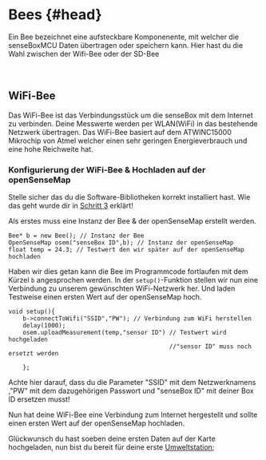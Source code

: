 # Bees {#head}

<div class="description">Ein Bee bezeichnet eine aufsteckbare Komponenente, mit welcher die senseBoxMCU Daten übertragen oder speichern kann. Hier hast du die Wahl zwischen der Wifi-Bee oder der SD-Bee</div>
<div class="line">
    <br>
    <br>
</div>

## WiFi-Bee
Das WiFi-Bee ist das Verbindungsstück um die senseBox mit dem Internet zu verbinden. Deine Messwerte werden per WLAN(WiFi) in das bestehende Netzwerk übertragen. Das WiFi-Bee basiert auf dem ATWINC15000 Mikrochip von Atmel welcher einen sehr geringen Energieverbrauch und eine hohe Reichweite hat.

### Konfigurierung der WiFi-Bee & Hochladen auf der openSenseMap

<div class="box_warning">
    <i class="fa fa-info fa-fw" aria-hidden="true" style="color: #42acf3;"></i>
    Stelle sicher das du die Software-Bibliotheken korrekt installiert hast. Wie das geht wurde dir in <a href ="/../../erste-schritte/schritt-3-libraries-hinzufuegen.html">Schritt 3</a> erklärt!
</div>

<!--sec data-title="Deklarierung der Objekte" data-id="setupWiFiObjekte" data-collapse=true ces-->
Als erstes muss eine Instanz der Bee & der openSenseMap erstellt werden.

```arduino
Bee* b = new Bee(); // Instanz der Bee
OpenSenseMap osem("senseBox ID",b); // Instanz der openSenseMap
float temp = 24.3; // Testwert den wir später auf der openSenseMap hochladen 
``` 
 Haben wir dies getan kann die Bee im Programmcode fortlaufen mit dem Kürzel `b` angesprochen werden. In der `setup()`-Funktion stellen wir nun eine Verbindung zu unserem gewünschten WiFi-Netzwerk her. Und laden Testweise einen ersten Wert auf der openSenseMap hoch.

 

<!--endsec-->

<!--sec data-title="setup()" data-id="setupWifi" data-collapse=true ces-->

```arduino
void setup(){
    b->connectToWifi("SSID","PW"); // Verbindung zum WiFi herstellen 
    delay(1000);
    osem.uploadMeasurement(temp,"sensor ID") // Testwert wird hochgeladen 
                                             //"sensor ID" muss noch ersetzt werden
    
    };
``` 

<div class="box_warning">
    <i class="fa fa-info fa-fw" aria-hidden="true" style="color: #42acf3;"></i>
    Achte hier darauf, dass du die Parameter "SSID" mit dem Netzwerknamens ,"PW" mit dem dazugehörigen Passwort und "senseBox ID" mit deiner Box ID  ersetzen musst!
</div>

<!--endsec-->

Nun hat deine WiFi-Bee eine Verbindung zum Internet hergestellt und sollte einen ersten Wert auf der openSenseMap hochladen. 

Glückwunsch du hast soeben deine ersten Daten auf der Karte hochgeladen, nun bist du bereit für deine erste [Umweltstation](/../../projekte/Umweltstation/README.md);



